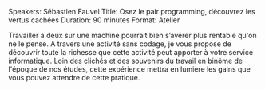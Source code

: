 Speakers: Sébastien Fauvel
Title: Osez le pair programming, découvrez les vertus cachées
Duration: 90 minutes
Format: Atelier

Travailler à deux sur une machine pourrait bien s’avérer plus rentable qu'on ne le pense.
A travers une activité sans codage, je vous propose de découvrir toute la richesse que cette activité peut apporter à votre service informatique.
Loin des clichés et des souvenirs du travail en binôme de l'époque de nos études, cette expérience mettra en lumière les gains que vous pouvez attendre de cette pratique.
